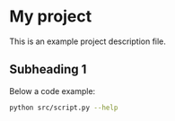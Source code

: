 # My project

This is an example project description file.

## Subheading 1

Below a code example:

```bash
python src/script.py --help
```
